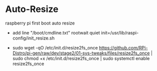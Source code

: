 # Auto-Resize
raspberry pi first boot auto resize


- add line "/boot/cmdline.txt" 
 rootwait quiet init=/usr/lib/raspi-config/init_resize.sh

* sudo wget -qO /etc/init.d/resize2fs_once https://github.com/RPi-Distro/pi-gen/raw/dev/stage2/01-sys-tweaks/files/resize2fs_once
| sudo chmod +x /etc/init.d/resize2fs_once
| sudo systemctl enable resize2fs_once

